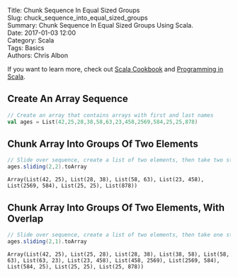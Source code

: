 Title: Chunk Sequence In Equal Sized Groups   
Slug: chuck_sequence_into_equal_sized_groups       
Summary: Chunk Sequence In Equal Sized Groups Using Scala.  
Date: 2017-01-03 12:00  
Category: Scala  
Tags: Basics  
Authors: Chris Albon 

If you want to learn more, check out [Scala Cookbook](http://amzn.to/2lxbrxN) and [Programming in Scala](http://amzn.to/2lEtsLt).

## Create An Array Sequence


```scala
// Create an array that contains arrays with first and last names
val ages = List(42,25,28,38,58,63,23,458,2569,584,25,25,878)
```

## Chunk Array Into Groups Of Two Elements


```scala
// Slide over sequence, create a list of two elements, then take two steps
ages.sliding(2,2).toArray
```




    Array(List(42, 25), List(28, 38), List(58, 63), List(23, 458), List(2569, 584), List(25, 25), List(878))



## Chunk Array Into Groups Of Two Elements, With Overlap


```scala
// Slide over sequence, create a list of two elements, then take one step
ages.sliding(2,1).toArray
```




    Array(List(42, 25), List(25, 28), List(28, 38), List(38, 58), List(58, 63), List(63, 23), List(23, 458), List(458, 2569), List(2569, 584), List(584, 25), List(25, 25), List(25, 878))


